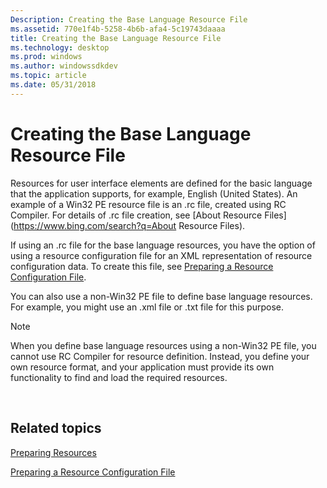 ```yaml
---
Description: Creating the Base Language Resource File
ms.assetid: 770e1f4b-5258-4b6b-afa4-5c19743daaaa
title: Creating the Base Language Resource File
ms.technology: desktop
ms.prod: windows
ms.author: windowssdkdev
ms.topic: article
ms.date: 05/31/2018
---
```


# Creating the Base Language Resource File

Resources for user interface elements are defined for the basic language that the application supports, for example, English (United States). An example of a Win32 PE resource file is an .rc file, created using RC Compiler. For details of .rc file creation, see [About Resource Files](https://www.bing.com/search?q=About Resource Files).

If using an .rc file for the base language resources, you have the option of using a resource configuration file for an XML representation of resource configuration data. To create this file, see [Preparing a Resource Configuration File](preparing-a-resource-configuration-file.md).

You can also use a non-Win32 PE file to define base language resources. For example, you might use an .xml file or .txt file for this purpose.

> [!Note]  
> When you define base language resources using a non-Win32 PE file, you cannot use RC Compiler for resource definition. Instead, you define your own resource format, and your application must provide its own functionality to find and load the required resources.

 

## Related topics

<dl> <dt>

[Preparing Resources](preparing-resources.md)
</dt> <dt>

[Preparing a Resource Configuration File](preparing-a-resource-configuration-file.md)
</dt> </dl>

 

 




